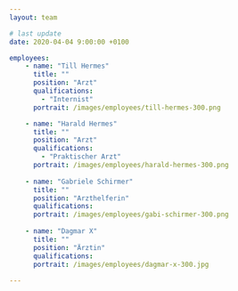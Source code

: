 ```yaml
---
layout: team 

# last update
date: 2020-04-04 9:00:00 +0100

employees:
    - name: "Till Hermes" 
      title: ""
      position: "Arzt"
      qualifications:
        - "Internist"
      portrait: /images/employees/till-hermes-300.png

    - name: "Harald Hermes"
      title: ""
      position: "Arzt"
      qualifications:
        - "Praktischer Arzt"
      portrait: /images/employees/harald-hermes-300.png
 
    - name: "Gabriele Schirmer"
      title: ""
      position: "Arzthelferin"
      qualifications:
      portrait: /images/employees/gabi-schirmer-300.png
 
    - name: "Dagmar X"
      title: ""
      position: "Ärztin"
      qualifications:
      portrait: /images/employees/dagmar-x-300.jpg
    
---
```

